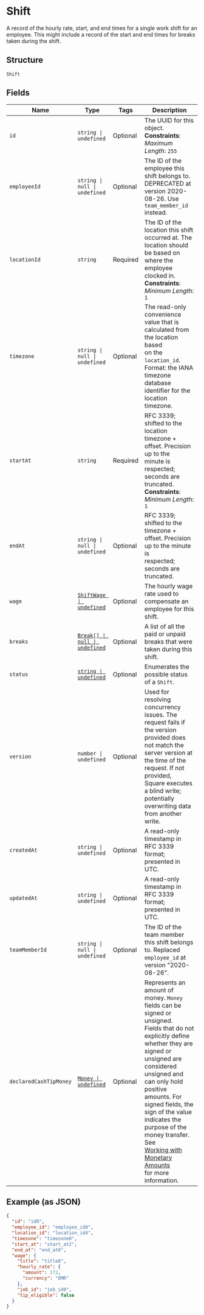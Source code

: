 
# Shift

A record of the hourly rate, start, and end times for a single work shift
for an employee. This might include a record of the start and end times for breaks
taken during the shift.

## Structure

`Shift`

## Fields

| Name | Type | Tags | Description |
|  --- | --- | --- | --- |
| `id` | `string \| undefined` | Optional | The UUID for this object.<br/>**Constraints**: *Maximum Length*: `255` |
| `employeeId` | `string \| null \| undefined` | Optional | The ID of the employee this shift belongs to. DEPRECATED at version 2020-08-26. Use `team_member_id` instead. |
| `locationId` | `string` | Required | The ID of the location this shift occurred at. The location should be based on<br/>where the employee clocked in.<br/>**Constraints**: *Minimum Length*: `1` |
| `timezone` | `string \| null \| undefined` | Optional | The read-only convenience value that is calculated from the location based<br/>on the `location_id`. Format: the IANA timezone database identifier for the<br/>location timezone. |
| `startAt` | `string` | Required | RFC 3339; shifted to the location timezone + offset. Precision up to the<br/>minute is respected; seconds are truncated.<br/>**Constraints**: *Minimum Length*: `1` |
| `endAt` | `string \| null \| undefined` | Optional | RFC 3339; shifted to the timezone + offset. Precision up to the minute is<br/>respected; seconds are truncated. |
| `wage` | [`ShiftWage \| undefined`](../models/shift-wage.md) | Optional | The hourly wage rate used to compensate an employee for this shift. |
| `breaks` | [`Break[] \| null \| undefined`](../models/break.md) | Optional | A list of all the paid or unpaid breaks that were taken during this shift. |
| `status` | [`string \| undefined`](../models/shift-status.md) | Optional | Enumerates the possible status of a `Shift`. |
| `version` | `number \| undefined` | Optional | Used for resolving concurrency issues. The request fails if the version<br/>provided does not match the server version at the time of the request. If not provided,<br/>Square executes a blind write; potentially overwriting data from another<br/>write. |
| `createdAt` | `string \| undefined` | Optional | A read-only timestamp in RFC 3339 format; presented in UTC. |
| `updatedAt` | `string \| undefined` | Optional | A read-only timestamp in RFC 3339 format; presented in UTC. |
| `teamMemberId` | `string \| null \| undefined` | Optional | The ID of the team member this shift belongs to. Replaced `employee_id` at version "2020-08-26". |
| `declaredCashTipMoney` | [`Money \| undefined`](../models/money.md) | Optional | Represents an amount of money. `Money` fields can be signed or unsigned.<br/>Fields that do not explicitly define whether they are signed or unsigned are<br/>considered unsigned and can only hold positive amounts. For signed fields, the<br/>sign of the value indicates the purpose of the money transfer. See<br/>[Working with Monetary Amounts](https://developer.squareup.com/docs/build-basics/working-with-monetary-amounts)<br/>for more information. |

## Example (as JSON)

```json
{
  "id": "id0",
  "employee_id": "employee_id0",
  "location_id": "location_id4",
  "timezone": "timezone0",
  "start_at": "start_at2",
  "end_at": "end_at0",
  "wage": {
    "title": "title8",
    "hourly_rate": {
      "amount": 172,
      "currency": "OMR"
    },
    "job_id": "job_id0",
    "tip_eligible": false
  }
}
```

